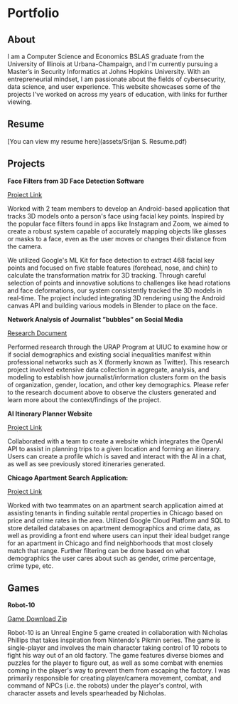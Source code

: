 # Portfolio


## About
I am a Computer Science and Economics BSLAS graduate from the University of Illinois at Urbana-Champaign, and I'm currently pursuing a Master’s in Security Informatics at Johns Hopkins University. With an entrepreneurial mindset, I am passionate about the fields of cybersecurity, data science, and user experience. This website showcases some of the projects I've worked on across my years of education, with links for further viewing.

## Resume

[You can view my resume here](assets/Srijan S. Resume.pdf)

## Projects

**Face Filters from 3D Face Detection Software**

[Project Link](https://github.com/Xcool1/facetracking)

Worked with 2 team members to develop an Android-based application that tracks 3D models onto a person's face using facial key points. Inspired by the popular face filters found in apps like Instagram and Zoom, we aimed to create a robust system capable of accurately mapping objects like glasses or masks to a face, even as the user moves or changes their distance from the camera.

We utilized Google's ML Kit for face detection to extract 468 facial key points and focused on five stable features (forehead, nose, and chin) to calculate the transformation matrix for 3D tracking. Through careful selection of points and innovative solutions to challenges like head rotations and face deformations, our system consistently tracked the 3D models in real-time. The project included integrating 3D rendering using the Android canvas API and building various models in Blender to place on the face.

**Network Analysis of Journalist ”bubbles” on Social Media**

[Research Document](assets/JNetworks.pdf)

Performed research through the URAP Program at UIUC to examine how or if social demographics and existing social inequalities manifest within professional networks such as X (formerly known as Twitter). This research project involved extensive data collection in aggregate, analysis, and modeling to establish how journalist/information clusters form on the basis of organization, gender, location, and other key demographics. Please refer to the research document above to observe the clusters generated and learn more about the context/findings of the project.

**AI Itinerary Planner Website**

[Project Link](https://github.com/Xcool1/course-project-chatbot)

Collaborated with a team to create a website which integrates the OpenAI API to assist in planning trips to a given location and forming an itinerary. Users can create a profile which is saved and interact with the AI in a chat, as well as see previously stored itineraries generated.

**Chicago Apartment Search Application:**

[Project Link](https://github.com/cs411-alawini/sp24-cs411-team111-team111)

Worked with two teammates on an apartment search application aimed at assisting tenants in finding suitable rental properties in Chicago based on price and crime rates in the area. Utilized Google Cloud Platform and SQL to store detailed databases on apartment demographics and crime data, as well as providing a front end where users can input their ideal budget range for an apartment in Chicago and find neighborhoods that most closely match that range. Further filtering can be done based on what demographics the user cares about such as gender, crime percentage, crime type, etc. 

## Games

**Robot-10**

[Game Download Zip](https://drive.google.com/file/d/1y676QASYWiRfmIk8NiJltgRQHHggPFCt/view?usp=sharing)

Robot-10 is an Unreal Engine 5 game created in collaboration with Nicholas Phillips that takes inspiration from Nintendo's Pikmin series. The game is single-player and involves the main character taking control of 10 robots to fight his way out of an old factory. The game features diverse biomes and puzzles for the player to figure out, as well as some combat with enemies coming in the player's way to prevent them from escaping the factory. I was primarily responsible for creating player/camera movement, combat, and command of NPCs (i.e. the robots) under the player's control, with character assets and levels spearheaded by Nicholas. 

